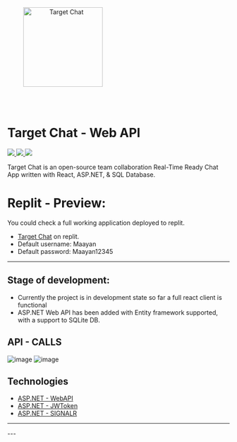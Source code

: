 <div style="width:100%">
    <div style="width:50%;">
        <div align="center">
        <img align="center" width="180" height="180" alt="Target Chat" src="https://user-images.githubusercontent.com/92247226/165357228-cf5dc2d3-25f6-467a-bc58-bc3589916d16.png">    
        </div>    
    </div>    
</div>

<br/><br/>


# Target Chat - Web API
<p align="left">
    <a href="https://github.com/Etelis/TargetChat/releases/" alt="Releases">
        <img src="https://img.shields.io/github/v/release/Etelis/TargetChat" />
    </a>
    <a href="https://img.shields.io/github/languages/top/cometchat-pro/cometchat-pro-react-sample-app">
        <img src="https://img.shields.io/github/languages/top/Etelis/TargetChat" />
    </a>
    <a href="https://github.com/Etelis/TargetChat/stargazers">
        <img src="https://img.shields.io/github/stars/Etelis/TargetChat?style=social" />
    </a>
</p/Etelis/TargetChat

Target Chat is an open-source team collaboration Real-Time Ready Chat App written with React, ASP.NET, & SQL Database.

# Replit - Preview:
You could check a full working application deployed to replit.
* [Target Chat](https://targetchat-3.etelis.repl.co/) on replit.
* Default username: Maayan
* Default password: Maayan12345
---

## Stage of development:
- Currently the project is in development state so far a full react client is functional
- ASP.NET Web API has been added with Entity framework supported, with a support to SQLite DB.

## API - CALLS
![image](https://user-images.githubusercontent.com/92247226/170540386-3395ad69-9a99-4731-819f-f57f466d00b7.png)
![image](https://user-images.githubusercontent.com/92247226/170540413-b3bcbdcb-81e5-49bb-b6b8-177220935ea1.png)


  
 ## Technologies
* [ASP.NET - WebAPI](https://github.com/facebook/react)
* [ASP.NET - JWToken](https://github.com/facebook/react)
* [ASP.NET - SIGNALR](https://dotnet.microsoft.com/en-us/apps/aspnet)

<hr/> 
---
